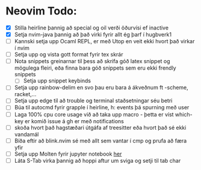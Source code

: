 # Neovim Todo:
- [x] Stilla heirline þannig að special og oil verði öðurvísi ef inactive 
- [x] Setja nvim-java þannig að það virki fyrir allt ég þarf í hugbverk1
- [ ] Kannski setja upp Ocaml REPL, er með Utop en veit ekki hvort það virkar í nvim
- [ ] Setja upp og vista gott format fyrir tex skrár
- [ ] Nota snippets greinarnar til þess að skrifa góð latex snippet og mögulega fleiri, eða finna bara góð snippets sem eru ekki frendly snippets
    - [ ] Setja upp snippet keybinds
- [ ] Setja upp rainbow-delim en svo þau eru bara á ákveðnum ft -scheme, racket,...
- [ ] Setja upp edge til að trouble og terminal staðsetningar séu betri
- [ ] Búa til autocmd fyrir grapple í heirline, h: events þá spurning með user
- [ ] Laga 100% cpu core usage við að taka upp macro - þetta er víst which-key er komið issue á gh er með notifications
- [ ] skoða hvort það hagstæðari útgáfa af treesitter eða hvort það sé ekki vandamál
- [ ] Bíða eftir að blink.nvim sé með allt sem vantar í cmp og prufa að færa yfir 
- [ ] Setja upp Molten fyrir jupyter notebook [her](https://www.reddit.com/r/neovim/comments/1fy2gxc/molten_markdownpreview_kitty_jupyter_notebook/)
- [ ] Láta S-Tab virka þannig að hoppi aftur um sviga og setji til tab char
